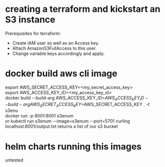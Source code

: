 # creating a terraform and kickstart an S3 instance
Prerequisites for terraform:
- Create IAM user as well as an Access key.
- Attach AmazonS3FullAccess to this user.
- Change variable keys accordingly and apply.

# docker build aws cli image
export AWS_SECRET_ACCESS_KEY=<my_secret_access_key> \
export AWS_ACCESS_KEY_ID=<my_access_key_id> \
docker build
  --build-arg AWS_ACCESS_KEY_ID=$AWS_ACCESS_KEY_ID
  --build-arg AWS_SECRET_ACCESS_KEY=$AWS_SECRET_ACCESS_KEY . -t s3enu \
docker run -p 8001:8001 s3enum \
or kubectl run s3enum --image=s3enum --port=5701
curling localhost:8001/output.txt returns a list of our s3 bucket

# helm charts running this images
untested
